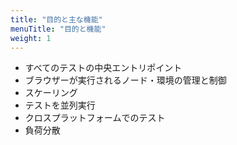 ```yaml
---
title: "目的と主な機能"
menuTitle: "目的と機能"
weight: 1
---
```


* すべてのテストの中央エントリポイント
* ブラウザーが実行されるノード・環境の管理と制御
* スケーリング
* テストを並列実行
* クロスプラットフォームでのテスト
* 負荷分散

